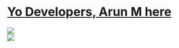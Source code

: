 # [Yo Developers, Arun M here](https://arun496.github.io/apnafolio/)

<div style="margin: auto;"><img src="https://media.giphy.com/media/f3iwJFOVOwuy7K6FFw/giphy.gif" /></div>

<img src="https://img.shields.io/badge/-Java-brightgreen" />
